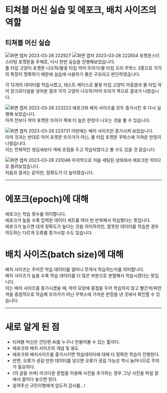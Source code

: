 티쳐블 머신 실습 및 에포크, 배치 사이즈의 역할
========
티쳐블 머신 실습
--------

![화면 캡처 2023-03-28 222927](https://user-images.githubusercontent.com/128299865/228437259-9834346e-0d6b-4d8c-afac-8ae9c048f383.JPG)
![화면 캡처 2023-03-28 222854](https://user-images.githubusercontent.com/128299865/228437296-748ba373-8518-417a-9857-617ddb796bb6.JPG)
포켓몬스터 스타팅 포켓몬을 주제로, 다시 한번 실습을 진행해보았습니다.    
풀 타입 고양이 포켓몬 나오하/불꽃 타입 악어 뜨아거/물 타입 오리 꾸왁스 3종으로 각각의 특징이 명확하기 때문에 실습에 사용하기 좋은 구조라고 판단하였습니다.    
     
각 12개의 데이터를 학습시켰고, 테스트 케이스로 불꽃 타입 고양이 어흥염과 물 타입 악어 장크로다일을 넣어본 결과 각각 고양이 나오하/악어 뜨아거 쪽으로 결과가 나왔습니다.   

![화면 캡처 2023-03-28 223223](https://user-images.githubusercontent.com/128299865/228445669-d135276d-4c2c-4912-9ff1-5c716d799363.JPG)
에포크와 배치 사이즈를 모두 증가시킨 후 다시 실행해 보았습니다.   
아까 전보다 악어 포켓몬 뜨아거 쪽에 더 높은 판정이 나오는 것을 볼 수 있습니다.   

![화면 캡처 2023-03-28 223731](https://user-images.githubusercontent.com/128299865/228445916-227b2c75-4088-4d32-9dd4-ec304710bb55.JPG)
이번에는 배치 사이즈만 증가시켜 보았습니다.   
아까 것과는 반대로 악어 포켓몬 뜨아거가 아닌, 물 타입 포켓몬 꾸왁스에 가까운 판정이 나왔습니다.   
이는 전체적인 생김새보다 색에 초점을 두고 학습되었다고 볼 수도 있을 것 같습니다.   

![화면 캡처 2023-03-28 231046](https://user-images.githubusercontent.com/128299865/228446359-3d454695-d16e-4906-9663-13d1fc3c439a.JPG)
마지막으로 처음 세팅된 상태에서 에포크만 100으로 올려보았습니다.   
처음과 결과는 같지만, 정확도가 더 높아졌습니다.

* * *    
# 에포크(epoch)에 대해   
에포크는 학습 횟수를 의미합니다.   
에포크가 높을 수록 입력한 데이터 세트를 여러 번 반복해서 학습했다는 뜻입니다.   
에포크가 높으면 대개 정확도가 높다는 것을 의미하지만, 잘못된 데이터를 학습한 경우 의도와는 다르게 오류를 증가시킬 수도 있습니다.   

# 배치 사이즈(batch size)에 대해   
배치 사이즈는 주어진 학습 데이터를 얼마나 쪼개서 학습하는지를 의미합니다.   
배치 사이즈가 높을 수록 학습 데이터를 더 많은 부분으로 분할해서 학습시켰다는 뜻입니다.   
이는 배치 사이즈를 증가시켰을 때, 악어 모양에 중점을 두어 학습하지 않고 빨간색/파란색을 중점적으로 학습해 뜨아거가 아닌 꾸왁스에 가까운 판정을 낸 것에서 확인할 수 있습니다.   

* * *
# 새로 알게 된 점
* 티쳐블 머신은 간단한 AI를 누구나 만들어볼 수 있는 툴이다.
* 에포크와 배치 사이즈의 개념 및 용도
 * 에포크와 배치사이즈를 증가시키면 학습데이터에 대해 더 정확한 학습이 진행된다.
  * 반면, 오류가 생길 만한 데이터를 넣으면 오류가 생길 가능성 역시 늘어나므로 주의가 필요하다.
* (이 글을 쓰며) 마크다운 문법을 이용해 사진을 추가하는 경우 그냥 사진을 파일 창에서 끌어다 놓으면 된다.
 * 알려주신 규민이형에게 압도적 감사를...!
